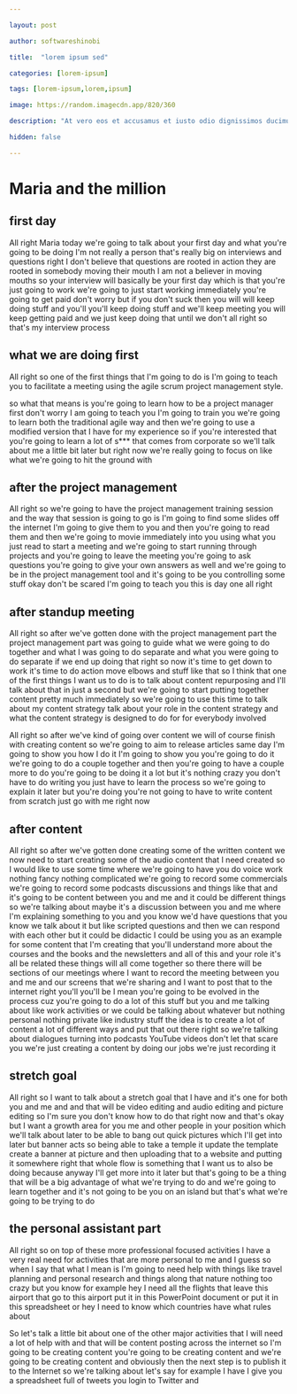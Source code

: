 ```yaml
---

layout: post

author: softwareshinobi

title:  "lorem ipsum sed"

categories: [lorem-ipsum]

tags: [lorem-ipsum,lorem,ipsum]

image: https://random.imagecdn.app/820/360

description: "At vero eos et accusamus et iusto odio dignissimos ducimus qui blanditiis praesentium voluptatum deleniti."

hidden: false

---
```

# Maria and the million

## first day

All right Maria today we're going to talk about your first day and what you're going to be doing I'm not really a person that's really big on interviews and questions right I don't believe that questions are rooted in action they are rooted in somebody moving their mouth I am not a believer in moving mouths so your interview will basically be your first day which is that you're just going to work we're going to just start working immediately you're going to get paid don't worry but if you don't suck then you will will keep doing stuff and you'll you'll keep doing stuff and we'll keep meeting you will keep getting paid and we just keep doing that until we don't all right so that's my interview process

## what we are doing first

All right so one of the first things that I'm going to do is I'm going to teach you to facilitate a meeting using the agile scrum project management style.

so what that means is you're going to learn how to be a project manager first don't worry I am going to teach you I'm going to train you we're going to learn both the traditional agile way and then we're going to use a modified version that I have for my experience so if you're interested that you're going to learn a lot of s*** that comes from corporate so we'll talk about me a little bit later but right now we're really going to focus on like what we're going to hit the ground with

## after the project management

All right so we're going to have the project management training session and the way that session is going to go is I'm going to find some slides off the internet I'm going to give them to you and then you're going to read them and then we're going to movie immediately into you using what you just read to start a meeting and we're going to start running through projects and you're going to leave the meeting you're going to ask questions you're going to give your own answers as well and we're going to be in the project management tool and it's going to be you controlling some stuff okay don't be scared I'm going to teach you this is day one all right

## after standup meeting

All right so after we've gotten done with the project management part the project management part was going to guide what we were going to do together and what I was going to do separate and what you were going to do separate if we end up doing that right so now it's time to get down to work it's time to do action move elbows and stuff like that so I think that one of the first things I want us to do is to talk about content repurposing and I'll talk about that in just a second but we're going to start putting together content pretty much immediately so we're going to use this time to talk about my content strategy talk about your role in the content strategy and what the content strategy is designed to do for for everybody involved

All right so after we've kind of going over content we will of course finish with creating content so we're going to aim to release articles same day I'm going to show you how I do it I'm going to show you you're going to do it we're going to do a couple together and then you're going to have a couple more to do you're going to be doing it a lot but it's nothing crazy you don't have to do writing you just have to learn the process so we're going to explain it later but you're doing you're not going to have to write content from scratch just go with me right now

## after content

All right so after we've gotten done creating some of the written content we now need to start creating some of the audio content that I need created so I would like to use some time where we're going to have you do voice work nothing fancy nothing complicated we're going to record some commercials we're going to record some podcasts discussions and things like that and it's going to be content between you and me and it could be different things so we're talking about maybe it's a discussion between you and me where I'm explaining something to you and you know we'd have questions that you know we talk about it but like scripted questions and then we can respond with each other but it could be didactic I could be using you as an example for some content that I'm creating that you'll understand more about the courses and the books and the newsletters and all of this and your role it's all be related these things will all come together so there there will be sections of our meetings where I want to record the meeting between you and me and our screens that we're sharing and I want to post that to the internet right you'll you'll be I mean you're going to be evolved in the process cuz you're going to do a lot of this stuff but you and me talking about like work activities or we could be talking about whatever but nothing personal nothing private like industry stuff the idea is to create a lot of content a lot of different ways and put that out there right so we're talking about dialogues turning into podcasts YouTube videos don't let that scare you we're just creating a content by doing our jobs we're just recording it

## stretch goal

All right so I want to talk about a stretch goal that I have and it's one for both you and me and and that will be video editing and audio editing and picture editing so I'm sure you don't know how to do that right now and that's okay but I want a growth area for you me and other people in your position which we'll talk about later to be able to bang out quick pictures which I'll get into later but banner acts so being able to take a temple it update the template create a banner at picture and then uploading that to a website and putting it somewhere right that whole flow is something that I want us to also be doing because anyway I'll get more into it later but that's going to be a thing that will be a big advantage of what we're trying to do and we're going to learn together and it's not going to be you on an island but that's what we're going to be trying to do

## the personal assistant part

All right so on top of these more professional focused activities I have a very real need for activities that are more personal to me and I guess so when I say that what I mean is I'm going to need help with things like travel planning and personal research and things along that nature nothing too crazy but you know for example hey I need all the flights that leave this airport that go to this airport put it in this PowerPoint document or put it in this spreadsheet or hey I need to know which countries have what rules about

So let's talk a little bit about one of the other major activities that I will need a lot of help with and that will be content posting across the internet so I'm going to be creating content you're going to be creating content and we're going to be creating content and obviously then the next step is to publish it to the Internet so we're talking about let's say for example I have I give you a spreadsheet full of tweets you login to Twitter and


